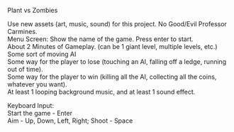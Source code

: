 Plant vs Zombies<br/>

Use new assets (art, music, sound) for this project. No Good/Evil Professor Carmines.<br/>
Menu Screen: Show the name of the game. Press enter to start.<br/>
About 2 Minutes of Gameplay. (can be 1 giant level, multiple levels, etc.)<br/>
Some sort of moving AI<br/>
Some way for the player to lose (touching an AI, falling off a ledge, running out of time).<br/>
Some way for the player to win (killing all the AI, collecting all the coins, whatever you want).<br/>
At least 1 looping background music, and at least 1 sound effect.<br/>

Keyboard Input:<br/>
Start the game - Enter<br/>
Aim - Up, Down, Left, Right; Shoot - Space
